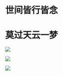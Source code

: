
# 世间皆行皆念
# 莫过天云一梦


<!--
**renhaizhen/renhaizhen** is a ✨ _special_ ✨ repository because its `README.md` (this file) appears on your GitHub profile.

Here are some ideas to get you started:

- 🔭 I’m currently working on ...
- 🌱 I’m currently learning ...
- 👯 I’m looking to collaborate on ...
- 🤔 I’m looking for help with ...
- 💬 Ask me about ...
- 📫 How to reach me: ...
- 😄 Pronouns: ...
- ⚡ Fun fact: ...
-->
<p align="left">
  <a href="https://github.com/renhaizhen">
    <img src="https://github-readme-stats-eight-theta.vercel.app/api?username=renhaizhen&show_icons=true&theme=algolia&include_all_commits=true&count_private=true&hide=prs,issues"/>
  </a>
</p>
 
<p align="left">
  <a href="https://github.com/renhaizhen">
    <img src="https://github-readme-stats-eight-theta.vercel.app/api/top-langs/?username=renhaizhen&layout=compact&langs_count=8&theme=algolia"/>
  </a>
</p>
<p>
  <a href="https://renhaizhen.github.io">
    <img src="https://github-readme-stats.anuraghazra1.vercel.app/api/pin/?username=renhaizhen&repo=renhaizhen.github.io&theme=algolia" />
  </a>
</p>
